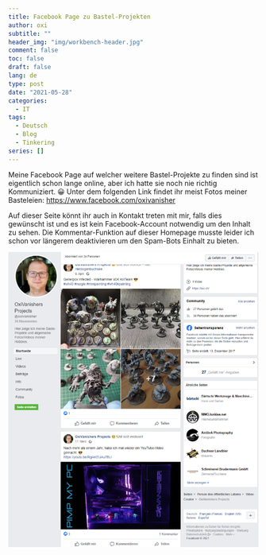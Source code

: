 ```yaml
---
title: Facebook Page zu Bastel-Projekten
author: oxi
subtitle: ""
header_img: "img/workbench-header.jpg"
comment: false
toc: false
draft: false
lang: de
type: post
date: "2021-05-28"
categories:
  - IT
tags:
  - Deutsch
  - Blog
  - Tinkering
series: []
---
```

Meine Facebook Page auf welcher weitere Bastel-Projekte zu finden sind ist eigentlich schon lange online, aber ich hatte sie noch nie richtig Kommuniziert. 😀
Unter dem folgenden Link findet ihr meist Fotos meiner Basteleien: <a rel="noreferrer noopener" href="https://www.facebook.com/oxivanisher" target="_blank">https://www.facebook.com/oxivanisher</a>

Auf dieser Seite könnt ihr auch in Kontakt treten mit mir, falls dies gewünscht ist und es ist kein Facebook-Account notwendig um den Inhalt zu sehen. Die Kommentar-Funktion auf dieser Homepage musste leider ich schon vor längerem deaktivieren um den Spam-Bots Einhalt zu bieten.

![Facebook Page](img/Oxivanisher-Facebook-Preview.png)
